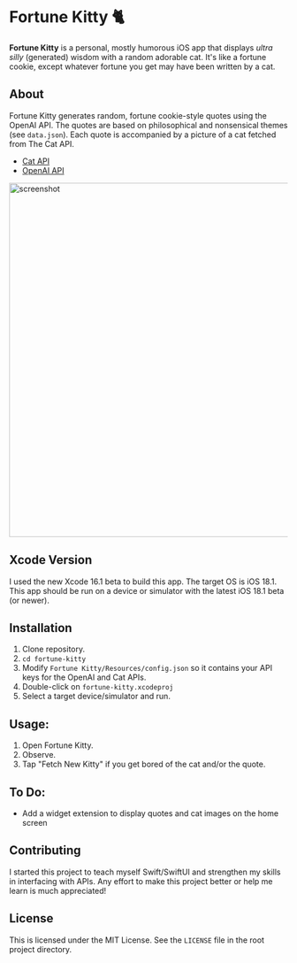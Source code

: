 # Fortune Kitty 🐈

**Fortune Kitty** is a personal, mostly humorous iOS app that displays *ultra silly* (generated) wisdom with a random adorable cat. It's like a fortune cookie, except whatever fortune you get may have been written by a cat. 

## About

Fortune Kitty generates random, fortune cookie-style quotes using the OpenAI API. The quotes are based on philosophical and nonsensical themes (see `data.json`). Each quote is accompanied by a picture of a cat fetched from The Cat API.

- [Cat API](https://thecatapi.com/)
- [OpenAI API](https://platform.openai.com/)

<img alt = "screenshot" src="https://i.imgur.com/uD7yBVj.png" height = "640"/>

## Xcode Version

I used the new Xcode 16.1 beta to build this app. The target OS is iOS 18.1. This app should be run on a device or simulator with the latest iOS 18.1 beta (or newer).

## Installation

1. Clone repository.
2. `cd fortune-kitty`
3. Modify `Fortune Kitty/Resources/config.json` so it contains your API keys for the OpenAI and Cat APIs.
3. Double-click on `fortune-kitty.xcodeproj`
4. Select a target device/simulator and run. 

## Usage: 

1. Open Fortune Kitty.
2. Observe.
3. Tap "Fetch New Kitty" if you get bored of the cat and/or the quote. 

## To Do: 

*  Add a widget extension to display quotes and cat images on the home screen

## Contributing

I started this project to teach myself Swift/SwiftUI and strengthen my skills in interfacing with APIs. Any effort to make this project better or help me learn is much appreciated!

## License

This is licensed under the MIT License. See the `LICENSE` file in the root project directory.

